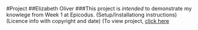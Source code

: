 #Project
##Elizabeth Oliver
###This project is _intended_ to demonstrate my knowlege from Week 1 at Epicodus.
(Setup/Installationg instructions)
(Licence info with copyright and date)
(To view project, [click here](https://github.com/EOliver1/project.git)

